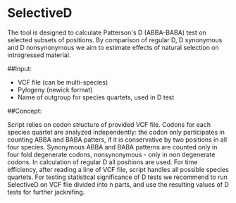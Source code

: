 # SelectiveD

The tool is designed to calculate Patterson's D (ABBA-BABA) test on selected subsets of positions. By comparison of regular D, D synonymous and D nonsynonymous we aim to estimate effects of natural selection on introgressed material.

##Input:

- VCF file (can be multi-species)
- Pylogeny (newick format)
- Name of outgroup for species quartets, used in D test

##Concept:

Script relies on codon structure of provided VCF file. Codons for each species quartet are analyzed independently: the codon only participates in counting ABBA and BABA patters, if it is conservative by two positions in all four species. Synonymous ABBA and BABA patterns are counted only in four fold degenerate codons, nonsynonymous - only in non degenerate codons. In calculation of regular D all positions are used. For time efficiency, after reading a line of VCF file, script handles all possible species quartets. For testing statistical significance of D tests we recommend to run SelectiveD on VCF file divided into n parts, and use the resulting values of D tests for further jacknifing.  

